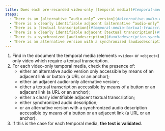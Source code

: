 ```yaml
---
title: Does each pre-recorded video-only [temporal media](#temporal-media-type-sound-video-and-synchronize) verify, if necessary, one of these conditions (except in special cases)?
steps:
  - There is an [alternative “audio-only” version](#alternative-audio-only-version) accessible via an [adjacent link or button](#adjacent-link-or-button).
  - There is a clearly identifiable adjacent [alternative “audio-only” version](#alternative-audio-only-version).
  - There is a [textual transcription](#temporal-media-textual-transcription) accessible via an [adjacent link or button](#adjacent-link-or-button).
  - There is a clearly identifiable adjacent [textual transcription](#temporal-media-textual-transcription).
  - There is a synchronized [audiodescription](#audiodescription-synchronized-media-temporal).
  - There is an alternative version with a synchronized [audiodescription](#temporal-media-synchronized-audiodescription) accessible via an [adjacent link or button](#adjacent-link-or-button).
---
```


1. Find in the document the temporal media (elements `<video>` or `<object>`) only video which require a textual transcription.
2. For each video-only temporal media, check the presence of:
   - either an alternative audio version only accessible by means of an adjacent link or button (a URL or an anchor);
   - either an adjacent audio-only alternative version;
   - either a textual transcription accessible by means of a button or an adjacent link (a URL or an anchor);
   - either a clearly identifiable adjacent textual transcription;
   - either synchronized audio description;
   - or an alternative version with a synchronized audio description accessible by means of a button or an adjacent link (a URL or an anchor).
3. If this is the case for each temporal media, **the test is validated**.
